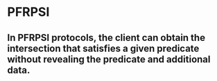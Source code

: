 # PFRPSI
## In PFRPSI protocols, the client can obtain the intersection that satisfies a given predicate without revealing the predicate and additional data.
